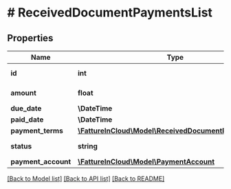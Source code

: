 # # ReceivedDocumentPaymentsList

## Properties

Name | Type | Description | Notes
------------ | ------------- | ------------- | -------------
**id** | **int** | Unique identifier. | [optional]
**amount** | **float** | Amount of items. | [optional]
**due_date** | **\DateTime** | Due date | [optional]
**paid_date** | **\DateTime** | Paid date | [optional]
**payment_terms** | [**\FattureInCloud\Model\ReceivedDocumentPaymentTerms**](ReceivedDocumentPaymentTerms.md) |  | [optional]
**status** | **string** | Payment status. | [optional]
**payment_account** | [**\FattureInCloud\Model\PaymentAccount**](PaymentAccount.md) |  | [optional]

[[Back to Model list]](../../README.md#models) [[Back to API list]](../../README.md#endpoints) [[Back to README]](../../README.md)
